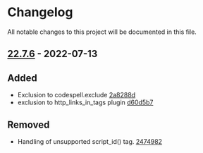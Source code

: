 # Changelog

All notable changes to this project will be documented in this file.

## [22.7.6] - 2022-07-13

## Added
* Exclusion to codespell.exclude [2a8288d](https://github.com/greenbone/troubadix/commit/2a8288d)
* exclusion to http_links_in_tags plugin [d60d5b7](https://github.com/greenbone/troubadix/commit/d60d5b7)

## Removed
* Handling of unsupported script_id() tag. [2474982](https://github.com/greenbone/troubadix/commit/2474982)

[22.7.6]: https://github.com/greenbone/troubadix/compare/22.7.6.dev1...22.7.6